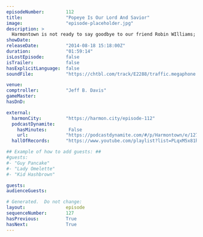 ```yaml
---
episodeNumber:        112
title:                "Popeye Is Our Lord And Savior"
image:                "episode-placeholder.jpg"
description: >
  Harmontown is not ready to say goodbye to our friend Robin WIlliams; Jeff & Dan write a new song, an Emmy award winning special effects editor makes their way to the stage, Ferguson and the current paramilitary police state are discussed at length. You...
showDate:             
releaseDate:          "2014-08-18 15:18:00Z"
duration:             "01:59:14"
isLostEpisode:        false
isTrailer:            false
hasExplicitLanguage:  false
soundFile:            "https://chtbl.com/track/E2288/traffic.megaphone.fm/STA3249789679.mp3?updated=1556746942"

venue:                
comptroller:          "Jeff B. Davis"
gameMaster:           
hasDnD:               

external:
  harmonCity:         "https://harmon.city/episode-112"
  podcastDynamite:
    hasMinutes:        False
    url:              "https://podcastdynamite.com/#/p/Harmontown/e/127/112"
  hallOfRecords:      "https://www.youtube.com/playlist?list=PLqxM5x81hNOaJYcd55DUX_fuueElbp8Ig"

## Example of how to add guests: ##
#guests:
#- "Guy Pancake"
#- "Lady Omelette"
#- "Kid Hashbrown"

guests:
audienceGuests:

# Generated.  Do not change:
layout:               episode
sequenceNumber:       127
hasPrevious:          True
hasNext:              True
---
```


<!-- The episode description will be rendered here -->
<!-- Add your content below here -->

